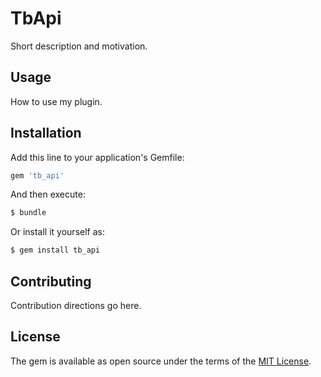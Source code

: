 # TbApi
Short description and motivation.

## Usage
How to use my plugin.

## Installation
Add this line to your application's Gemfile:

```ruby
gem 'tb_api'
```

And then execute:
```bash
$ bundle
```

Or install it yourself as:
```bash
$ gem install tb_api
```

## Contributing
Contribution directions go here.

## License
The gem is available as open source under the terms of the [MIT License](http://opensource.org/licenses/MIT).
